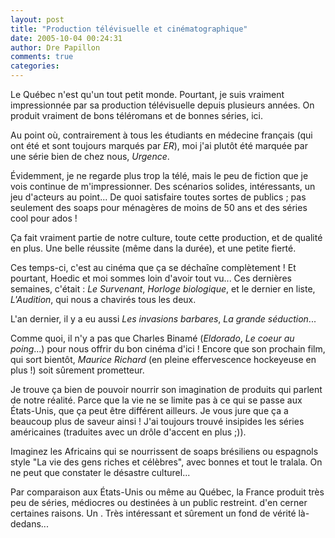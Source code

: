 ```yaml
---
layout: post
title: "Production télévisuelle et cinématographique"
date: 2005-10-04 00:24:31
author: Dre Papillon
comments: true
categories: 
---
```



Le Québec n'est qu'un tout petit monde.  Pourtant, je suis vraiment impressionnée par sa production télévisuelle depuis plusieurs années.  On produit vraiment de bons téléromans et de bonnes séries, ici.

Au point où, contrairement à tous les étudiants en médecine français (qui ont été et sont toujours marqués par *ER*), moi j'ai plutôt été marquée par une série bien de chez nous, *Urgence*.

Évidemment, je ne regarde plus trop la télé, mais le peu de fiction que je vois continue de m'impressionner.  Des scénarios solides, intéressants, un jeu d'acteurs au point...  De quoi satisfaire toutes sortes de publics ; pas seulement des soaps pour ménagères de moins de 50 ans et des séries cool pour ados !

Ça fait vraiment partie de notre culture, toute cette production, et de qualité en plus.  Une belle réussite  (même dans la durée), et une petite fierté.

Ces temps-ci, c'est au cinéma que ça se déchaîne complètement !  Et pourtant, Hoedic et moi sommes loin d'avoir tout vu...  Ces dernières semaines, c'était : *Le Survenant*, *Horloge biologique*, et le dernier en liste, *L'Audition*, qui nous a chavirés tous les deux.

L'an dernier, il y a eu aussi *Les invasions barbares*, *La grande séduction*...

Comme quoi, il n'y a pas que Charles Binamé (*Eldorado*, *Le coeur au poing*...) pour nous offrir du bon cinéma d'ici !  Encore que son prochain film, qui sort bientôt, *Maurice Richard* (en pleine effervescence hockeyeuse en plus !) soit sûrement prometteur.

Je trouve ça bien de pouvoir nourrir son imagination de produits qui parlent de notre réalité.  Parce que la vie ne se limite pas à ce qui se passe aux États-Unis, que ça peut être différent ailleurs.  Je vous jure que ça a beaucoup plus de saveur ainsi !  J'ai toujours trouvé insipides les séries américaines (traduites avec un drôle d'accent en plus ;)).

Imaginez les Africains qui se nourrissent de soaps brésiliens ou espagnols style "La vie des gens riches et célèbres", avec bonnes et tout le tralala.  On ne peut que constater le désastre culturel...

Par comparaison aux États-Unis ou même au Québec, la France produit très peu de séries, médiocres ou destinées à un public restreint.   d'en cerner certaines raisons.  Un .  Très intéressant et sûrement un fond de vérité là-dedans...